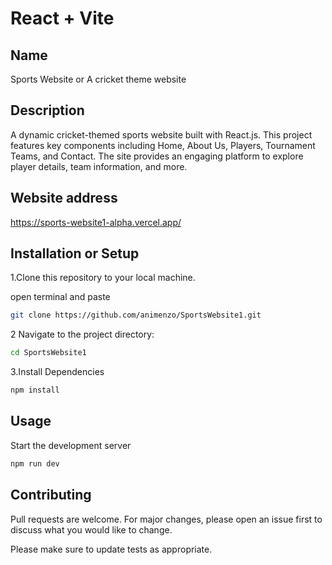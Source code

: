 # React + Vite
## Name
Sports Website or A cricket theme website 
## Description
A dynamic cricket-themed sports website built with React.js. This project features key components including Home, About Us, Players, Tournament Teams, and Contact. The site provides an engaging platform to explore player details, team information, and more.

## Website address
https://sports-website1-alpha.vercel.app/ 


## Installation or Setup

1.Clone this repository to your local machine.

open terminal and paste 
```bash
git clone https://github.com/animenzo/SportsWebsite1.git
```
2 Navigate to the project directory: 
```bash
cd SportsWebsite1
```
3.Install Dependencies
```bash
npm install
```


## Usage
Start the development server
```bash
npm run dev
```

## Contributing

Pull requests are welcome. For major changes, please open an issue first
to discuss what you would like to change.

Please make sure to update tests as appropriate.
